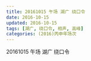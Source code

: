 ```yaml
---
title: 20161015 午场 湖广 绕口令
date: 2016-10-15
updated: 2016-10-15
tags: [湖广, 绕口令, 相声, 高峰] 
categories: (2016)丙申年场次 
---
```

20161015 午场 湖广 绕口令
